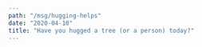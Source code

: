 ```yaml
---
path: "/msg/hugging-helps"
date: "2020-04-10"
title: "Have you hugged a tree (or a person) today?"
---
```

